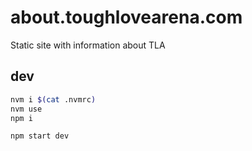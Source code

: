 # about.toughlovearena.com

Static site with information about TLA

## dev

```bash
nvm i $(cat .nvmrc)
nvm use
npm i

npm start dev
```
